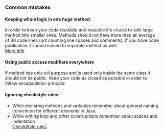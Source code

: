 ### Common mistakes

#### Keeping whole logic in one huge method: 
In order to keep your code readable and reusable it's crucial to split large method into smaller ones.
Methods should not have more than an average of 30 code lines (not counting line spaces and comments).
If you have code publication it should moved to separate method as well.  
[More info](https://dzone.com/articles/rule-30-%E2%80%93-when-method-class-or)

#### Using public access modifiers everywhere
If method has only util purpose and is used only inside the same class it should not be 
public. Keep your code as closed as possible in order to follow encapsulation principal 

#### Ignoring checkstyle rules: 
 - While declaring methods and variables remember about general naming convention for different
elements in Java.
 - While writing loop and other constructions remember about spaces and indentation  
[CheckStyle rules](https://google.github.io/styleguide/javaguide.html)